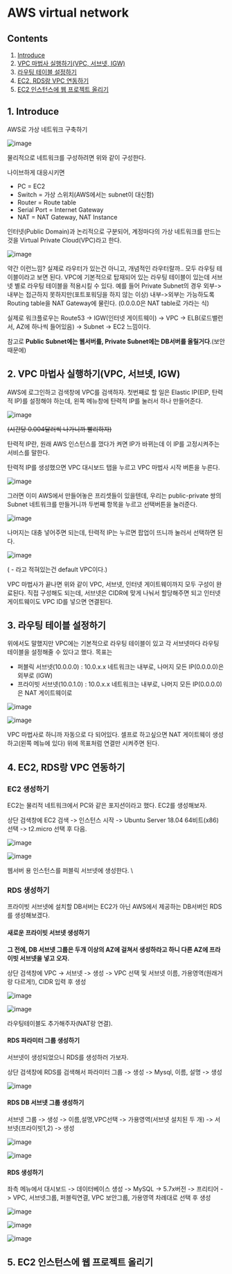 # AWS virtual network

## Contents

1. [Introduce](https://github.com/CasselKim/AWS_virtual_network#1-introduce)
2. [VPC 마법사 실행하기(VPC, 서브넷, IGW)](https://github.com/CasselKim/AWS_virtual_network#2-vpc-%EB%A7%88%EB%B2%95%EC%82%AC-%EC%8B%A4%ED%96%89%ED%95%98%EA%B8%B0vpc-%EC%84%9C%EB%B8%8C%EB%84%B7-igw)
3. [라우팅 테이블 설정하기](https://github.com/CasselKim/AWS_virtual_network#3-%EB%9D%BC%EC%9A%B0%ED%8C%85-%ED%85%8C%EC%9D%B4%EB%B8%94-%EC%84%A4%EC%A0%95%ED%95%98%EA%B8%B0)
4. [EC2, RDS랑 VPC 연동하기](https://github.com/CasselKim/AWS_virtual_network#4-ec2-rds%EB%9E%91-vpc-%EC%97%B0%EB%8F%99%ED%95%98%EA%B8%B0)
5. [EC2 인스턴스에 웹 프로젝트 올리기](https://github.com/CasselKim/AWS_virtual_network#5-ec2-%EC%9D%B8%EC%8A%A4%ED%84%B4%EC%8A%A4%EC%97%90-%EC%9B%B9-%ED%94%84%EB%A1%9C%EC%A0%9D%ED%8A%B8-%EC%98%AC%EB%A6%AC%EA%B8%B0)

## 1. Introduce  

AWS로 가상 네트워크 구축하기

![image](image01.png)  

물리적으로 네트워크를 구성하려면 위와 같이 구성한다.  

나이브하게 대응시키면  

- PC = EC2
- Switch = 가상 스위치(AWS에서는 subnet이 대신함)
- Router = Route table
- Serial Port = Internet Gateway
- NAT = NAT Gateway, NAT Instance

인터넷(Public Domain)과 논리적으로 구분되어, 계정마다의 가상 네트워크를 만드는 것을 Virtual Private Cloud(VPC)라고 한다. 

![image](image02.png)  

약간 이런느낌? 실제로 라우터가 있는건 아니고, 개념적인 라우터랄까.. 모두 라우팅 테이블이라고 보면 된다. VPC에 기본적으로 탑재되어 있는 라우팅 테이블이 있는데 서브넷 별로 라우팅 테이블을 적용시킬 수 있다. 예를 들어 Private Subnet의 경우 외부->내부는 접근하지 못하지만(포트포워딩을 하지 않는 이상) 내부->외부는 가능하도록 Routing table을 NAT Gateway에 물린다. (0.0.0.0은 NAT table로 가라는 식)  

실제로 워크플로우는 Route53 -> IGW(인터넷 게이트웨이) -> VPC -> ELB(로드밸런서, AZ에 하나씩 들어있음) -> Subnet -> EC2 느낌이다.  

참고로 **Public Subnet에는 웹서버를, Private Subnet에는 DB서버를 올릴거다**.(보안때문에)

## 2. VPC 마법사 실행하기(VPC, 서브넷, IGW)

AWS에 로그인하고 검색창에 VPC를 검색하자.  첫번째로 할 일은 Elastic IP(EIP, 탄력적 IP)를 설정해야 하는데, 왼쪽 메뉴창에 탄력적 IP를 눌러서 하나 만들어준다.  

![image](image04.png)  

~~(시간당 0.004달러씩 나가니까 빨리하자)~~  

탄력적 IP란, 원래 AWS 인스턴스를 껐다가 켜면 IP가 바뀌는데 이 IP를 고정시켜주는 서비스를 말한다.  

탄력적 IP를 생성했으면 VPC 대시보드 탭을 누르고 VPC 마법사 시작 버튼을 누른다.  

![image](image03.png)  

그러면 이미 AWS에서 만들어놓은 프리셋들이 있을텐데, 우리는 public-private 쌍의 Subnet 네트워크를 만들거니까 두번째 항목을 누르고 선택버튼을 눌러준다.  

![image](image05.png)  

나머지는 대충 넣어주면 되는데, 탄력적 IP는 누르면 팝업이 뜨니까 눌러서 선택하면 된다.  

![image](image06.png)  

( - 라고 적혀있는건 default VPC이다.)  

VPC 마법사가 끝나면 위와 같이 VPC, 서브넷, 인터넷 게이트웨이까지 모두 구성이 완료된다.  직접 구성해도 되는데, 서브넷은 CIDR에 맞게 나눠서 할당해주면 되고 인터넷 게이트웨이도 VPC ID를 넣으면 연결된다.  

## 3. 라우팅 테이블 설정하기

위에서도 말했지만 VPC에는 기본적으로 라우팅 테이블이 있고 각 서브넷마다 라우팅 테이블을 설정해줄 수 있다고 했다. 목표는  

- 퍼블릭 서브넷(10.0.0.0) : 10.0.x.x 네트워크는 내부로, 나머지 모든 IP(0.0.0.0)은 외부로 (IGW)
- 프라이빗 서브넷(10.0.1.0) : 10.0.x.x 네트워크는 내부로, 나머지 모든 IP(0.0.0.0)은 NAT 게이트웨이로

![image](image07.png)    

![image](image08.png)    

VPC 마법사로 하니까 자동으로 다 되어있다. 셀프로 하고싶으면 NAT 게이트웨이 생성하고(왼쪽 메뉴에 있다) 위에 목표처럼 연결만 시켜주면 된다.  

## 4. EC2, RDS랑 VPC 연동하기

### EC2 생성하기

EC2는 물리적 네트워크에서 PC와 같은 포지션이라고 했다. EC2를 생성해보자.  

상단 검색창에 EC2 검색 -> 인스턴스 시작 -> Ubuntu Server 18.04 64비트(x86) 선택 -> t2.micro 선택 후 다음.   

![image](image09.png)  

![image](image10.png)  

웹서버 용 인스턴스를 퍼블릭 서브넷에 생성한다.  \

### RDS 생성하기  

프라이빗 서브넷에 설치할 DB서버는 EC2가 아닌 AWS에서 제공하는 DB서버인 RDS를 생성해보겠다.  

#### 새로운 프라이빗 서브넷 생성하기

**그 전에, DB 서브넷 그룹은 두개 이상의 AZ에 걸쳐서 생성하라고 하니 다른 AZ에 프라이빗 서브넷을 넣고 오자.**  

상단 검색창에 VPC -> 서브넷 -> 생성 -> VPC 선택 및 서브넷 이름, 가용영역(원래거랑 다르게!), CIDR 입력 후 생성  

![image](image15.png)  

![image](image16.png)  

라우팅테이블도 추가해주자(NAT랑 연결).  

#### RDS 파라미터 그룹 생성하기

서브넷이 생성되었으니 RDS를 생성하러 가보자.  

상단 검색창에 RDS를 검색해서 파라미터 그룹 -> 생성 -> Mysql, 이름, 설명 -> 생성   

![image](image13.png)  

#### RDS DB 서브넷 그룹 생성하기

서브넷 그룹 -> 생성 -> 이름,설명,VPC선택 -> 가용영역(서브넷 설치된 두 개) -> 서브넷(프라이빗1,2) -> 생성  

![image](image14.png)  

![image](image17.png)  

#### RDS 생성하기

좌측 메뉴에서 대시보드 -> 데이터베이스 생성 -> MySQL -> 5.7x버전 -> 프리티어 -> VPC, 서브넷그룹, 퍼블릭연결, VPC 보안그룹, 가용영역 차례대로 선택 후 생성

![image](image18.png)  

![image](image19.png)  

![image](image20.png)  

## 5. EC2 인스턴스에 웹 프로젝트 올리기

